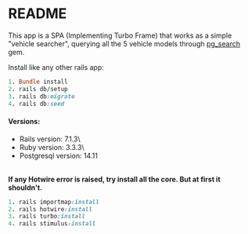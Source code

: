 # README

This app is a SPA (Implementing Turbo Frame) that works as a simple "vehicle searcher", querying all the 5 vehicle models through [pg_search](https://github.com/Casecommons/pg_search) gem.

Install like any other rails app:

``` ruby
1. Bundle install
2. rails db/setup
3. rails db:migrate
4. rails db:seed
```

#### Versions:
- Rails version: 7.1.3\
- Ruby version: 3.3.3\
- Postgresql version: 14.11

\
**If any Hotwire error is raised, try install all the core. But at first it shouldn't.**

``` ruby
1. rails importmap:install
2. rails hotwire:install
3. rails turbo:install
4. rails stimulus:install
```

